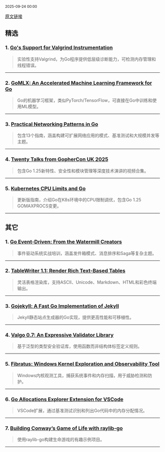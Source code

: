 <sub>2025-09-24 00:00</sub>


[原文链接](https://golangweekly.com/issues/571)


## 精选

### 1. [Go's Support for Valgrind Instrumentation](https://golangweekly.com/link/174628/rss)
> 实验性支持Valgrind，为Go程序提供低层级诊断能力，可检测内存管理和线程错误。

---

### 2. [GoMLX: An Accelerated Machine Learning Framework for Go](https://golangweekly.com/link/174649/rss)
> Go的机器学习框架，类似PyTorch/TensorFlow，可直接在Go中训练和使用ML模型。

---

### 3. [Practical Networking Patterns in Go](https://golangweekly.com/link/174636/rss)
> 包含13个指南，涵盖构建可扩展网络应用的模式、基准测试和大规模并发等主题。

---

### 4. [Twenty Talks from GopherCon UK 2025](https://golangweekly.com/link/174632/rss)
> 包含Go 1.25新特性、安全性和模块管理等深度技术演讲的视频合集。

---

### 5. [Kubernetes CPU Limits and Go](https://golangweekly.com/link/174644/rss)
> 更新版指南，介绍Go在K8s环境中的CPU限制调优，包含Go 1.25 GOMAXPROCS变更。

---

## 其它

### 1. [Go Event-Driven: From the Watermill Creators](https://golangweekly.com/link/174627/rss)
> 事件驱动系统实战培训，涵盖发件箱模式、消息排序和Saga等复杂主题。

---

### 2. [TableWriter 1.1: Render Rich Text-Based Tables](https://golangweekly.com/link/174651/rss)
> 灵活表格渲染库，支持ASCII、Unicode、Markdown、HTML和彩色终端输出。

---

### 3. [Gojekyll: A Fast Go Implementation of Jekyll](https://golangweekly.com/link/174653/rss)
> Jekyll静态站点生成器的Go实现，提供更高性能和可移植性。

---

### 4. [Valgo 0.7: An Expressive Validator Library](https://golangweekly.com/link/174655/rss)
> 基于泛型的类型安全验证库，使用函数而非结构体标签定义规则。

---

### 5. [Fibratus: Windows Kernel Exploration and Observability Tool](https://golangweekly.com/link/174657/rss)
> Windows内核观测工具，捕获系统事件和内存扫描，用于威胁检测和防护。

---

### 6. [Go Allocations Explorer Extension for VSCode](https://golangweekly.com/link/174659/rss)
> VSCode扩展，通过基准测试识别和列出Go代码中的内存分配情况。

---

### 7. [Building Conway’s Game of Life with raylib-go](https://golangweekly.com/link/174642/rss)
> 使用raylib-go构建生命游戏的有趣示例项目。

---
    